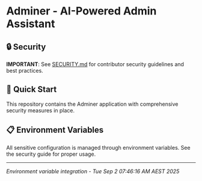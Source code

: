 # Adminer - AI-Powered Admin Assistant

## 🔒 Security

**IMPORTANT**: See [SECURITY.md](SECURITY.md) for contributor security guidelines and best practices.

## 🚀 Quick Start

This repository contains the Adminer application with comprehensive security measures in place.

## 📋 Environment Variables

All sensitive configuration is managed through environment variables. See the security guide for proper usage.

---

*Environment variable integration - Tue Sep  2 07:46:16 AM AEST 2025*
